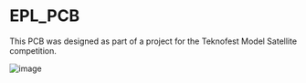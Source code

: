 # EPL_PCB


This PCB was designed as part of a project for the Teknofest Model Satellite competition.

![image](https://github.com/user-attachments/assets/261884ee-773e-4cd1-8bcc-ef783f3df770)
